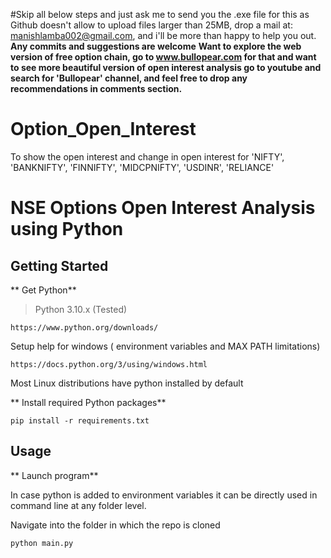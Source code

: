 #Skip all below steps and just ask me to send you the .exe file for this as Github doesn't allow to upload files larger than 25MB, drop a mail at: manishlamba002@gmail.com, and i'll be more than happy to help you out.
**Any commits and suggestions are welcome**
**Want to explore the web version of free option chain, go to www.bullopear.com for that and want to see more beautiful version of open interest analysis go to youtube and search for 'Bullopear' channel, and feel free to drop any recommendations in comments section.**

# Option_Open_Interest
To show the open interest and change in open interest for 'NIFTY', 'BANKNIFTY', 'FINNIFTY', 'MIDCPNIFTY', 'USDINR', 'RELIANCE'
# NSE Options Open Interest Analysis using Python

## Getting Started

** Get Python**

> Python 3.10.x (Tested) 
```
https://www.python.org/downloads/
```
Setup help for windows ( environment variables and MAX PATH limitations)
```
https://docs.python.org/3/using/windows.html
```
Most Linux distributions have python installed by default

** Install required Python packages**
 
```
pip install -r requirements.txt
```

## Usage

** Launch program**

In case python is added to environment variables it can be directly used in command line at any folder level. 

Navigate into the folder in which the repo is cloned

```
python main.py
```

